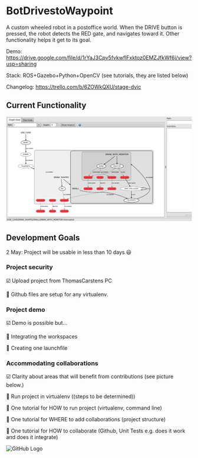 # BotDrivestoWaypoint

A custom wheeled robot in a postoffice world. When the DRIVE button is pressed, the robot detects the RED gate, and navigates toward it. Other functionality helps it get to its goal.

Demo: https://drive.google.com/file/d/1rYaJ3Cpv5fvkwflFxktoz0EMZJfkWf6i/view?usp=sharing

Stack: ROS+Gazebo+Python+OpenCV (see tutorials, they are listed below)

Changelog: https://trello.com/b/6ZOWkQXU/stage-dvic

## Current Functionality
![GitHub Logo](/images/state_machine.png)

## Development Goals
2 May: Project will be usable in less than 10 days :smiley:

### Project security
:ballot_box_with_check: Upload project from ThomasCarstens PC

:black_square_button: Github files are setup for any virtualenv.

### Project demo
:ballot_box_with_check: Demo is possible but...

:black_square_button: Integrating the workspaces

:black_square_button: Creating one launchfile

### Accommodating collaborations
:ballot_box_with_check: Clarity about areas that will benefit from contributions (see picture below.)

:black_square_button: Run project in virtualenv ((steps to be determined))

:black_square_button: One tutorial for HOW to run project (virtualenv, command line)

:black_square_button: One tutorial for WHERE to add collaborations (project structure)

:black_square_button: One tutorial for HOW to collaborate (Github, Unit Tests e.g. does it work and does it integrate)

![GitHub Logo](/images/0NSBKZe.gif)



